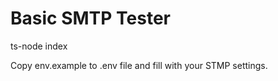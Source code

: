 
# Basic SMTP Tester

ts-node index

Copy env.example to .env file and fill with your STMP settings.

